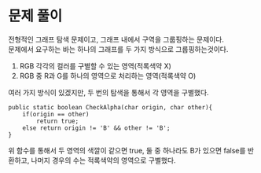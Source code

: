 # 문제 풀이

전형적인 그래프 탐색 문제이고, 그래프 내에서 구역을 그룹핑하는 문제이다.   
문제에서 요구하는 바는 하나의 그래프를 두 가지 방식으로 그룹핑하는것이다.   
1. RGB 각각의 컬러를 구별할 수 있는 영역(적록색약 X)
2. RGB 중 R과 G를 하나의 영역으로 처리하는 영역(적록색약 O) 

여러 가지 방식이 있겠지만, 두 번의 탐색을 통해서 각 영역을 구별했다.

    public static boolean CheckAlpha(char origin, char other){
        if(origin == other)
            return true;
        else return origin != 'B' && other != 'B';
    }
위 함수를 통해서 두 영역의 색깔이 같으면 true, 둘 중 하나라도 B가 있으면 false를 반환하고, 나머지 경우의 수는 적록색약의 영역으로 구별했다.